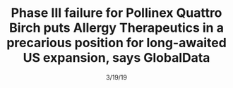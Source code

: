---
title: "Phase III failure for Pollinex Quattro Birch puts Allergy Therapeutics in a precarious position for long-awaited US expansion, says GlobalData"
image: "images/writing/post-34.jpg"
link: "https://www.globaldata.com/phase-iii-failure-for-pollinex-quattro-birch-puts-allergy-therapeutics-in-a-precarious-position-for-long-awaited-us-expansion-says-globaldata/"
categories: ['Press Release']
date: "3/19/19"
order: "16"
draft: false
---